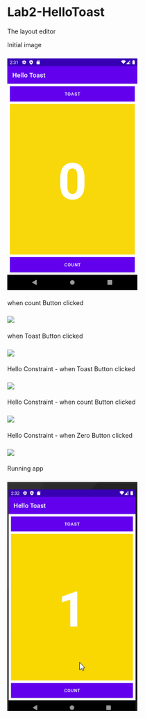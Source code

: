 # Lab2-HelloToast
The layout editor

Initial image
### <img src="https://github.com/MAD-WeeklyAssignment/Lab2-HelloToast/blob/master/lab2/img1.png?raw=true" width=300 />

when count Button clicked
### <img src="https://github.com/MAD-WeeklyAssignment/Lab2-HelloToast/blob/master/lab2/%E2%80%ABimg2.png" width=300 />

when Toast Button clicked
### <img src="https://github.com/MAD-WeeklyAssignment/Lab2-HelloToast/blob/master/lab2/%E2%80%ABimg3.png?raw=true" width=300 />

Hello Constraint - when Toast Button clicked
### <img src="https://github.com/MAD-WeeklyAssignment/Lab2-HelloToast/blob/master/lab2/%E2%80%ABimg4.png?raw=true" width=300 />

Hello Constraint - when count Button clicked
### <img src="https://github.com/MAD-WeeklyAssignment/Lab2-HelloToast/blob/master/lab2/%E2%80%ABimg5.png?raw=true" width=300 />

Hello Constraint - when Zero Button clicked
### <img src="https://github.com/MAD-WeeklyAssignment/Lab2-HelloToast/blob/master/lab2/%E2%80%ABimg4.png?raw=true" width=300 />

Running app
### <img src="https://github.com/MAD-WeeklyAssignment/Lab2-HelloToast/blob/master/lab2/initial.gif" width=300 />


